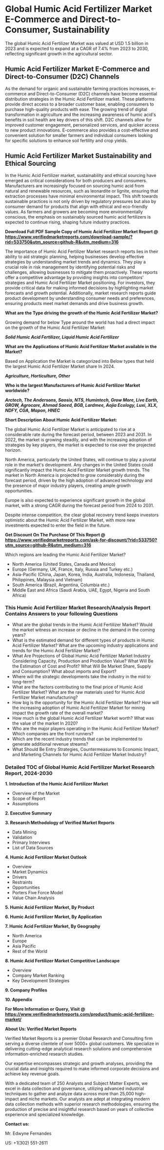 <h1>Global Humic Acid Fertilizer Market E-Commerce and Direct-to-Consumer, Sustainability</h1><p class=""><p>The global Humic Acid Fertilizer Market was valued at USD 1.5 billion in 2023 and is expected to expand at a CAGR of 7.4% from 2023 to 2030, reflecting significant growth in the agricultural sector.</p> <h2>Humic Acid Fertilizer Market E-Commerce and Direct-to-Consumer (D2C) Channels</h2> <p>As the demand for organic and sustainable farming practices increases, e-commerce and Direct-to-Consumer (D2C) channels have become essential distribution strategies in the Humic Acid Fertilizer market. These platforms provide direct access to a broader customer base, enabling consumers to purchase high-quality products with ease. The growing trend of digital transformation in agriculture and the increasing awareness of humic acid's benefits in soil health are key drivers of this shift. D2C channels allow for improved customer engagement, personalized services, and quicker access to new product innovations. E-commerce also provides a cost-effective and convenient solution for smaller farmers and individual consumers looking for specific solutions to enhance soil fertility and crop yields.</p> <h2>Humic Acid Fertilizer Market Sustainability and Ethical Sourcing</h2> <p>In the Humic Acid Fertilizer market, sustainability and ethical sourcing have emerged as critical considerations for both producers and consumers. Manufacturers are increasingly focused on sourcing humic acid from natural and renewable resources, such as leonardite or lignite, ensuring that extraction processes have minimal environmental impact. This shift towards sustainable practices is not only driven by regulatory pressures but also by consumer demand for products that align with ethical and eco-friendly values. As farmers and growers are becoming more environmentally conscious, the emphasis on sustainably sourced humic acid fertilizers is expected to continue rising, shaping future industry practices.</p> </p><p class=""><strong>Download Full PDF Sample Copy of Humic Acid Fertilizer Market Report @ <a href="https://www.verifiedmarketreports.com/download-sample/?rid=533750&utm_source=github-R&utm_medium=316" target="_blank">https://www.verifiedmarketreports.com/download-sample/?rid=533750&utm_source=github-R&utm_medium=316</a></strong></p><p>The importance of&nbsp;Humic Acid Fertilizer Market research reports lies in their ability to aid strategic planning, helping businesses develop effective strategies by understanding market trends and dynamics. They play a crucial role in risk management by identifying potential risks and challenges, allowing businesses to mitigate them proactively. These reports offer a competitive advantage by providing insights into competitors' strategies and Humic Acid Fertilizer Market positioning. For investors, they provide critical data for making informed decisions by highlighting market forecasts and growth potential. Additionally, market research reports guide product development by understanding consumer needs and preferences, ensuring products meet market demands and drive business growth.</p><p><strong>What are the&nbsp;Type driving the growth of the Humic Acid Fertilizer Market?</strong></p><p id="" class="">Growing demand for below Type around the world has had a direct impact on the growth of the Humic Acid Fertilizer Market:</p><p class=""><em><strong> Solid Humic Acid Fertilizer, Liquid Humic Acid Fertilizer</strong></em></p><p class=""><strong>What are the&nbsp;Applications&nbsp;of Humic Acid Fertilizer Market available in the Market?</strong></p><p id="" class="">Based on Application the Market is categorized into Below types that held the largest Humic Acid Fertilizer Market share In 2024.</p><p class=""><em><strong> Agriculture, Horticulture, Other</strong></em></p><p class=""><strong>Who is the largest Manufacturers of Humic Acid Fertilizer Market worldwide?</strong></p><p><em><strong> Arctech, The Andersons, Saosis, NTS, Humintech, Grow More, Live Earth, GROW, Agrocare, Ahmad Saeed, BGB, Lardmee, Aojia Ecology, Luxi, XLX, NDFY, CGA, Mapon, HNEC</strong></em></p><p id="" class=""><strong>Short Description About Humic Acid Fertilizer Market:</strong></p><p>The global Humic Acid Fertilizer Market is anticipated to rise at a considerable rate during the forecast period, between 2023 and 2031. In 2022, the market is growing steadily, and with the increasing adoption of strategies by key players, the market is expected to rise over the projected horizon.</p><p>North America, particularly the United States, will continue to play a pivotal role in the market's development. Any changes in the United States could significantly impact the Humic Acid Fertilizer Market growth trends. The market in North America is projected to grow considerably during the forecast period, driven by the high adoption of advanced technology and the presence of major industry players, creating ample growth opportunities.</p><p>Europe is also expected to experience significant growth in the global market, with a strong CAGR during the forecast period from 2024 to 2031.</p><p>Despite intense competition, the clear global recovery trend keeps investors optimistic about the Humic Acid Fertilizer Market, with more new investments expected to enter the field in the future.</p><p id="" class=""><strong>Get Discount On The Purchase Of This Report @ <a href="https://www.verifiedmarketreports.com/ask-for-discount/?rid=533750?utm_source=github-R&utm_medium=316" target="_blank">https://www.verifiedmarketreports.com/ask-for-discount/?rid=533750?utm_source=github-R&utm_medium=316</a></strong></p><p class="">Which regions are leading the Humic Acid Fertilizer Market?</p><ul><li>North America (United States, Canada and Mexico)</li><li>Europe (Germany, UK, France, Italy, Russia and Turkey etc.)</li><li>Asia-Pacific (China, Japan, Korea, India, Australia, Indonesia, Thailand, Philippines, Malaysia and Vietnam)</li><li>South America (Brazil, Argentina, Columbia etc.)</li><li>Middle East and Africa (Saudi Arabia, UAE, Egypt, Nigeria and South Africa)</li></ul><h3 id="" class="">This Humic Acid Fertilizer Market Research/Analysis Report Contains Answers to your following Questions</h3><ul><li>What are the global trends in the Humic Acid Fertilizer Market? Would the market witness an increase or decline in the demand in the coming years?</li><li>What is the estimated demand for different types of products in Humic Acid Fertilizer Market? What are the upcoming industry applications and trends for the Humic Acid Fertilizer Market?</li><li>What Are Projections of Global Humic Acid Fertilizer Market Industry Considering Capacity, Production and Production Value? What Will Be the Estimation of Cost and Profit? What Will Be Market Share, Supply and Consumption? What about imports and Export?</li><li>Where will the strategic developments take the industry in the mid to long-term?</li><li>What are the factors contributing to the final price of Humic Acid Fertilizer Market? What are the raw materials used for Humic Acid Fertilizer Market manufacturing?</li><li>How big is the opportunity for the Humic Acid Fertilizer Market? How will the increasing adoption of Humic Acid Fertilizer Market for mining impact the growth rate of the overall market?</li><li>How much is the global Humic Acid Fertilizer Market worth? What was the value of the market In 2020?</li><li>Who are the major players operating in the Humic Acid Fertilizer Market? Which companies are the front runners?</li><li>Which are the recent industry trends that can be implemented to generate additional revenue streams?</li><li>What Should Be Entry Strategies, Countermeasures to Economic Impact, and Marketing Channels for Humic Acid Fertilizer Market Industry?</li></ul><h3 id="" class="">Detailed TOC of Global Humic Acid Fertilizer Market Research Report, 2024-2030</h3><p id="" class=""><strong>1. Introduction of the Humic Acid Fertilizer Market</strong></p><ul><li>Overview of the Market</li><li>Scope of Report</li><li>Assumptions</li></ul><p id="" class=""><strong>2. Executive Summary</strong></p><p id="" class=""><strong>3. Research Methodology of Verified Market Reports</strong></p><ul><li>Data Mining</li><li>Validation</li><li>Primary Interviews</li><li>List of Data Sources</li></ul><p id="" class=""><strong>4. Humic Acid Fertilizer Market Outlook</strong></p><ul><li>Overview</li><li>Market Dynamics</li><li>Drivers</li><li>Restraints</li><li>Opportunities</li><li>Porters Five Force Model</li><li>Value Chain Analysis</li></ul><p id="" class=""><strong>5. Humic Acid Fertilizer Market, By Product</strong></p><p id="" class=""><strong>6. Humic Acid Fertilizer Market, By Application</strong></p><p id="" class=""><strong>7. Humic Acid Fertilizer Market, By Geography</strong></p><ul><li>North America</li><li>Europe</li><li>Asia Pacific</li><li>Rest of the World</li></ul><p id="" class=""><strong>8. Humic Acid Fertilizer Market Competitive Landscape</strong></p><ul><li>Overview</li><li>Company Market Ranking</li><li>Key Development Strategies</li></ul><p id="" class=""><strong>9. Company Profiles</strong></p><p id="" class=""><strong>10. Appendix</strong></p><p id="" class=""><strong>For More Information or Query, Visit @ <a href="https://www.verifiedmarketreports.com/product/humic-acid-fertilizer-market/" target="_blank">https://www.verifiedmarketreports.com/product/humic-acid-fertilizer-market/</a></strong></p><p id="" class=""><strong>About Us: Verified Market Reports</strong></p><p id="" class="">Verified Market Reports is a premier Global Research and Consulting firm serving a diverse clientele of over 5000+ global customers. We specialize in delivering cutting-edge analytical research solutions and comprehensive information-enriched research studies.</p><p id="" class="">Our expertise encompasses strategic and growth analyses, providing the crucial data and insights required to make informed corporate decisions and achieve key revenue goals.</p><p id="" class="">With a dedicated team of 250 Analysts and Subject Matter Experts, we excel in data collection and governance, utilizing advanced industrial techniques to gather and analyze data across more than 25,000 high-impact and niche markets. Our analysts are adept at integrating modern data collection methods with superior research methodologies, ensuring the production of precise and insightful research based on years of collective experience and specialized knowledge.</p><p id="" class=""><strong>Contact us:</strong></p><p id="" class="">Mr. Edwyne Fernandes</p><p id="" class="">US: +1(302) 551-2611</p>